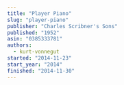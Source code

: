 ```yaml
---
title: "Player Piano"
slug: "player-piano"
publisher: "Charles Scribner's Sons"
published: "1952"
asin: "0385333781"
authors:
  - kurt-vonnegut
started: "2014-11-23"
start_year: "2014"
finished: "2014-11-30"
---
```


